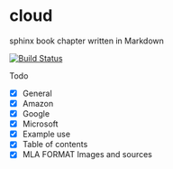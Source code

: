 # cloud

sphinx book chapter written in Markdown

[![Build Status](https://travis-ci.com/pjack7oo/cloud.svg?token=VCt8dRfoDQxXAs7GUWB1&branch=master)](https://travis-ci.com/pjack7oo/cloud)

Todo

- [x] General
- [x] Amazon
- [x] Google
- [x] Microsoft
- [x] Example use
- [x] Table of contents
- [x] MLA FORMAT Images and sources